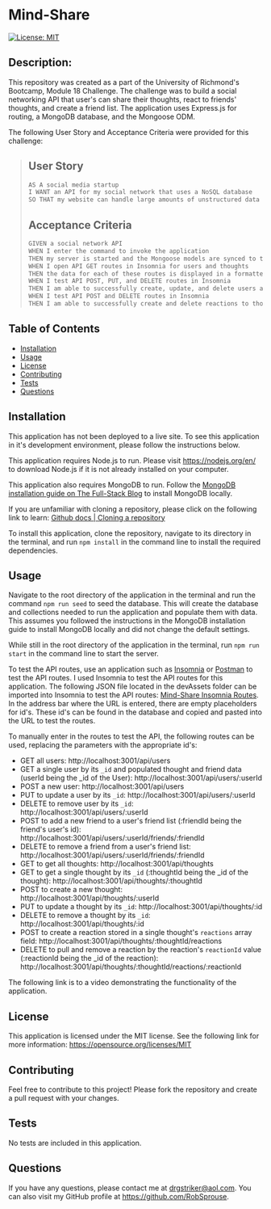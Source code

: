# Mind-Share

[![License: MIT](https://img.shields.io/badge/License-MIT-yellow.svg)](https://opensource.org/licenses/MIT)

## Description:

This repository was created as a part of the University of Richmond's Bootcamp, Module 18 Challenge. The challenge was to build a social networking API that user's can share their thoughts, react to friends' thoughts, and create a friend list. The application uses Express.js for routing, a MongoDB database, and the Mongoose ODM.

The following User Story and Acceptance Criteria were provided for this challenge:

> ## User Story
>
> ```md
> AS A social media startup
> I WANT an API for my social network that uses a NoSQL database
> SO THAT my website can handle large amounts of unstructured data
> ```
>
> ## Acceptance Criteria
>
> ```md
> GIVEN a social network API
> WHEN I enter the command to invoke the application
> THEN my server is started and the Mongoose models are synced to the MongoDB database
> WHEN I open API GET routes in Insomnia for users and thoughts
> THEN the data for each of these routes is displayed in a formatted JSON
> WHEN I test API POST, PUT, and DELETE routes in Insomnia
> THEN I am able to successfully create, update, and delete users and thoughts in my database
> WHEN I test API POST and DELETE routes in Insomnia
> THEN I am able to successfully create and delete reactions to thoughts and add and remove friends to a user’s friend list
> ```

## Table of Contents

-    [Installation](#installation)
-    [Usage](#usage)
-    [License](#license)
-    [Contributing](#contributing)
-    [Tests](#tests)
-    [Questions](#questions)

## Installation

This application has not been deployed to a live site. To see this application in it's development environment, please follow the instructions below.

This application requires Node.js to run. Please visit https://nodejs.org/en/ to download Node.js if it is not already installed on your computer.

This application also requires MongoDB to run. Follow the [MongoDB installation guide on The Full-Stack Blog](https://coding-boot-camp.github.io/full-stack/mongodb/how-to-install-mongodb) to install MongoDB locally.

If you are unfamiliar with cloning a repository, please click on the following link to learn: [Github docs | Cloning a repository](https://docs.github.com/en/repositories/creating-and-managing-repositories/cloning-a-repository)

To install this application, clone the repository, navigate to its directory in the terminal, and run `npm install` in the command line to install the required dependencies.

## Usage

Navigate to the root directory of the application in the terminal and run the command `npm run seed` to seed the database. This will create the database and collections needed to run the application and populate them with data. This assumes you followed the instructions in the MongoDB installation guide to install MongoDB locally and did not change the default settings.

While still in the root directory of the application in the terminal, run `npm run start` in the command line to start the server.

To test the API routes, use an application such as [Insomnia](https://insomnia.rest/) or [Postman](https://www.postman.com/) to test the API routes. I used Insomnia to test the API routes for this application. The following JSON file located in the devAssets folder can be imported into Insomnia to test the API routes: [Mind-Share Insomnia Routes](devAssets/M18-Insomnia-Routes.json). In the address bar where the URL is entered, there are empty placeholders for id's. These id's can be found in the database and copied and pasted into the URL to test the routes.

To manually enter in the routes to test the API, the following routes can be used, replacing the parameters with the appropriate id's:

-    GET all users: http://localhost:3001/api/users
-    GET a single user by its `_id` and populated thought and friend data (userId being the \_id of the User): http://localhost:3001/api/users/:userId
-    POST a new user: http://localhost:3001/api/users
-    PUT to update a user by its `_id`: http://localhost:3001/api/users/:userId
-    DELETE to remove user by its `_id`: http://localhost:3001/api/users/:userId
-    POST to add a new friend to a user's friend list (:friendId being the friend's user's id): http://localhost:3001/api/users/:userId/friends/:friendId
-    DELETE to remove a friend from a user's friend list: http://localhost:3001/api/users/:userId/friends/:friendId
-    GET to get all thoughts: http://localhost:3001/api/thoughts
-    GET to get a single thought by its `_id` (:thoughtId being the \_id of the thought): http://localhost:3001/api/thoughts/:thoughtId
-    POST to create a new thought: http://localhost:3001/api/thoughts/:userId
-    PUT to update a thought by its `_id`: http://localhost:3001/api/thoughts/:id
-    DELETE to remove a thought by its `_id`: http://localhost:3001/api/thoughts/:id
-    POST to create a reaction stored in a single thought's `reactions` array field: http://localhost:3001/api/thoughts/:thoughtId/reactions
-    DELETE to pull and remove a reaction by the reaction's `reactionId` value (:reactionId being the \_id of the reaction): http://localhost:3001/api/thoughts/:thoughtId/reactions/:reactionId

The following link is to a video demonstrating the functionality of the application.

<!-- TODO: Insert Video Link -->

## License

This application is licensed under the MIT license. See the following link for more information: https://opensource.org/licenses/MIT

## Contributing

Feel free to contribute to this project! Please fork the repository and create a pull request with your changes.

## Tests

No tests are included in this application.

## Questions

If you have any questions, please contact me at drgstriker@aol.com. You can also visit my GitHub profile at https://github.com/RobSprouse.
